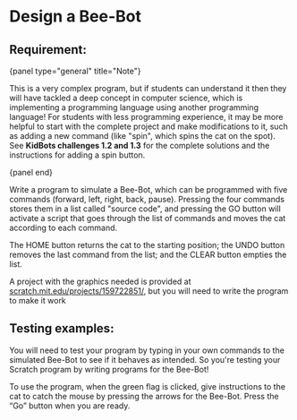 # Design a Bee-Bot

## Requirement:

{panel type="general" title="Note"}

This is a very complex program, but if students can understand it then they will have tackled a deep concept in computer science, which is implementing a programming language using another programming language! For students with less programming experience, it may be more helpful to start with the complete project and make modifications to it, such as adding a new command (like "spin", which spins the cat on the spot).
See **KidBots challenges 1.2 and 1.3** for the complete solutions and the instructions for adding a spin button.

{panel end}

Write a program to simulate a Bee-Bot, which can be programmed with five commands (forward, left, right, back, pause).
Pressing the four commands stores them in a list called "source code", and pressing the GO button will activate a script that goes through the list of commands and moves the cat according to each command.

The HOME button returns the cat to the starting position; the UNDO button removes the last command from the list; and the CLEAR button empties the list.

A project with the graphics needed is provided at [scratch.mit.edu/projects/159722851/](https://scratch.mit.edu/projects/159722851/), but you will need to write the program to make it work

## Testing examples:

You will need to test your program by typing in your own commands to the simulated Bee-Bot to see if it behaves as intended.
So you're testing your Scratch program by writing programs for the Bee-Bot!

To use the program, when the green flag is clicked, give instructions to the cat to catch the mouse by pressing the arrows for the Bee-Bot.
Press the “Go” button when you are ready.
